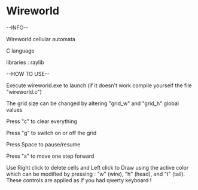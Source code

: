 # Wireworld


--INFO--

Wireworld cellular automata

C language

libraries : raylib

--HOW TO USE--

Execute wireworld.exe to launch (if it doesn't work compile yourself the file "wireworld.c")

The grid size can be changed by altering "grid_w" and "grid_h" global values

Press "c" to clear everything

Press "g" to switch on or off the grid

Press Space to pause/resume

Press "s" to move one step forward

Use Right click to delete cells and Left click to Draw using the active color which can be modified by pressing : "w" (wire), "h" (head), and "t" (tail). These controls are applied as if you had qwerty keyboard !
